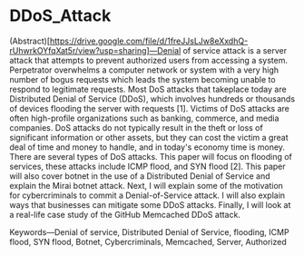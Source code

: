 # DDoS_Attack

(Abstract)[https://drive.google.com/file/d/1freJJsLJw8eXxdhQ-rUhwrkOYfqXat5r/view?usp=sharing]—Denial of service attack is a server attack that attempts to prevent authorized users from accessing a system. Perpetrator overwhelms a computer network or system with a very high number of bogus requests which leads the system becoming unable to respond to legitimate requests. Most DoS attacks that takeplace today are Distributed Denial of Service (DDoS), which involves hundreds or thousands of devices flooding the server with requests [1]. Victims of DoS attacks are often high-profile organizations such as banking, commerce, and media companies. DoS attacks do not typically result in the theft or loss of significant information or other assets, but they can cost the victim a great deal of time and money to handle, and in today's economy time is money. There are several types of DoS attacks. This paper will focus on flooding of services, these attacks include ICMP flood, and SYN flood [2]. This paper will also cover botnet in the use of a Distributed Denial of Service and explain the Mirai botnet attack. Next, I will explain some of the motivation for cybercriminals to commit a Denial-of-Service attack. I will also explain ways that businesses can mitigate some DDoS attacks. Finally, I will look at a real-life case study of the GitHub Memcached DDoS attack.


Keywords—Denial of service, Distributed  Denial  of  Service, flooding, ICMP   flood, SYN flood, Botnet, Cybercriminals, Memcached, Server, Authorized
